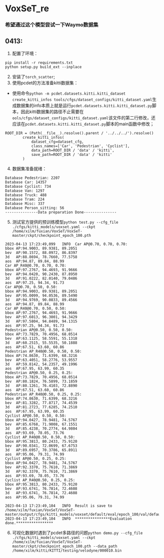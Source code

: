 # VoxSeT_re  
### 希望通过这个模型尝试一下Waymo数据集  
## 0413:  
1. 配置了环境：  
```
pip install -r requirements.txt
python setup.py build_ext --inplace 
```  
2. 安装了`torch_scatter`;  
3. 使用pcdet的方法准备kitti数据集：  
- 使用命令`python -m pcdet.datasets.kitti.kitti_dataset create_kitti_infos tools/cfgs/dataset_configs/kitti_dataset.yaml`生成数据集的info本质上就是运行`pcdet.datasets.kitti.kitti_dataset.py`脚本，因此kitti数据集的路径不止需要在`ools/cfgs/dataset_configs/kitti_dataset.yaml`该文件的第二行修改，还应该在`pcdet.datasets.kitti.kitti_dataset.py`脚本的main函数中修改；
```
ROOT_DIR = (Path(__file__).resolve().parent / '../../../').resolve()
        create_kitti_infos(
            dataset_cfg=dataset_cfg,
            class_names=['Car', 'Pedestrian', 'Cyclist'],
            data_path=ROOT_DIR / 'data' / 'kitti',
            save_path=ROOT_DIR / 'data' / 'kitti'
        )
```  
4. 数据集准备就绪：  
```
Database Pedestrian: 2207
Database Car: 14357
Database Cyclist: 734
Database Van: 1297
Database Truck: 488
Database Tram: 224
Database Misc: 337
Database Person_sitting: 56
---------------Data preparation Done---------------
```  
5. 测试官方提供的预训练模型`python test.py --cfg_file ./cfgs/kitti_models/voxset.yaml --ckpt /home/xilm/fuxian/VoxSeT/VoxSeT-master/ckpt/checkpoint_epoch_100.pth`  
```
2023-04-13 17:23:49,099   INFO  Car AP@0.70, 0.70, 0.70:
bbox AP:94.9003, 89.9381, 89.2051
bev  AP:90.1572, 88.0972, 86.8397
3d   AP:88.8694, 78.7660, 77.5758
aos  AP:94.87, 89.84, 88.99
Car AP_R40@0.70, 0.70, 0.70:
bbox AP:97.2767, 94.4693, 91.9666
bev  AP:94.0420, 90.2430, 87.8950
3d   AP:91.0222, 82.0140, 79.0486
aos  AP:97.25, 94.34, 91.73
Car AP@0.70, 0.50, 0.50:
bbox AP:94.9003, 89.9381, 89.2051
bev  AP:95.0099, 94.0536, 89.5490
3d   AP:94.9769, 90.0833, 89.4566
aos  AP:94.87, 89.84, 88.99
Car AP_R40@0.70, 0.50, 0.50:
bbox AP:97.2767, 94.4693, 91.9666
bev  AP:97.6013, 96.3001, 94.3429
3d   AP:97.5804, 94.8489, 94.1315
aos  AP:97.25, 94.34, 91.73
Pedestrian AP@0.50, 0.50, 0.50:
bbox AP:73.7829, 70.4956, 68.0514
bev  AP:63.1125, 58.5591, 55.1318
3d   AP:60.2515, 55.5535, 50.1888
aos  AP:67.51, 63.60, 60.86
Pedestrian AP_R40@0.50, 0.50, 0.50:
bbox AP:74.8630, 71.6399, 68.3216
bev  AP:63.4051, 58.2776, 53.9557
3d   AP:59.8142, 54.2357, 49.1996
aos  AP:67.95, 63.99, 60.35
Pedestrian AP@0.50, 0.25, 0.25:
bbox AP:73.7829, 70.4956, 68.0514
bev  AP:80.1824, 76.5899, 73.1859
3d   AP:80.1261, 76.4103, 72.8890
aos  AP:67.51, 63.60, 60.86
Pedestrian AP_R40@0.50, 0.25, 0.25:
bbox AP:74.8630, 71.6399, 68.3216
bev  AP:81.3282, 77.8717, 74.4539
3d   AP:81.2723, 77.6285, 74.2510
aos  AP:67.95, 63.99, 60.35
Cyclist AP@0.50, 0.50, 0.50:
bbox AP:94.0427, 78.9481, 74.5767
bev  AP:85.6768, 71.9008, 67.1551
3d   AP:85.4238, 70.2774, 64.9804
aos  AP:93.69, 78.05, 73.76
Cyclist AP_R40@0.50, 0.50, 0.50:
bbox AP:95.3813, 80.2433, 75.9120
bev  AP:90.0341, 72.0699, 67.6753
3d   AP:89.6957, 70.3786, 65.8911
aos  AP:95.06, 79.31, 74.99
Cyclist AP@0.50, 0.25, 0.25:
bbox AP:94.0427, 78.9481, 74.5767
bev  AP:92.3370, 75.7610, 71.3869
3d   AP:92.3370, 75.7610, 71.3869
aos  AP:93.69, 78.05, 73.76
Cyclist AP_R40@0.50, 0.25, 0.25:
bbox AP:95.3813, 80.2433, 75.9120
bev  AP:93.6741, 76.7814, 72.4608
3d   AP:93.6741, 76.7814, 72.4608
aos  AP:95.06, 79.31, 74.99

2023-04-13 17:23:49,104   INFO  Result is save to /home/xilm/fuxian/VoxSeT/VoxSeT-master/output/cfgs/kitti_models/voxset/default/eval/epoch_100/val/default
2023-04-13 17:23:49,104   INFO  ****************Evaluation done.*****************
```  
6. 可视化数据时遇到了pcdet多路径的问题`python demo.py --cfg_file ./cfgs/kitti_models/voxset.yaml --ckpt /home/xilm/fuxian/VoxSeT/VoxSeT-master/ckpt/checkpoint_epoch_100.pth --data_path /home/xilm/kitti/KITTI/testing/velodyne/000010.bin`  
